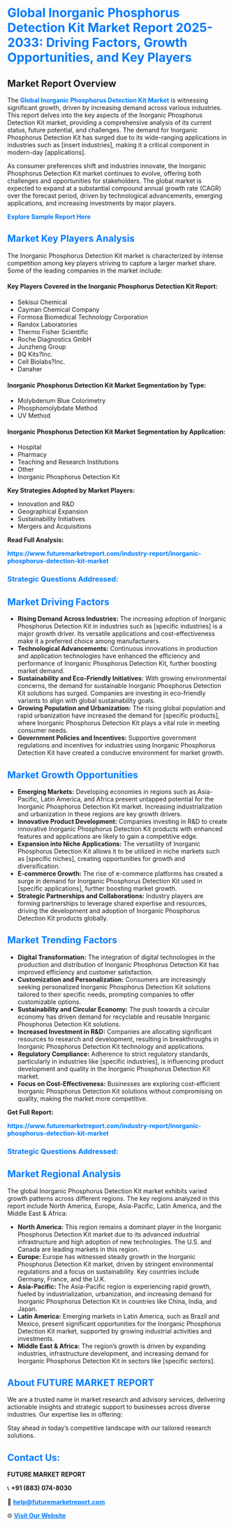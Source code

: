 <h1 style="color: #007BFF;">Global Inorganic Phosphorus Detection Kit Market Report 2025-2033: Driving Factors, Growth Opportunities, and Key Players</h1>

<section id="overview">
<h2>Market Report Overview</h2>
<p>The <a href="https://www.futuremarketreport.com/industry-report/inorganic-phosphorus-detection-kit-market" style="color: #007BFF; text-decoration: none;"><strong>Global Inorganic Phosphorus Detection Kit Market</strong></a> is witnessing significant growth, driven by increasing demand across various industries. This report delves into the key aspects of the Inorganic Phosphorus Detection Kit market, providing a comprehensive analysis of its current status, future potential, and challenges. The demand for Inorganic Phosphorus Detection Kit has surged due to its wide-ranging applications in industries such as [insert industries], making it a critical component in modern-day [applications].</p>
<p>As consumer preferences shift and industries innovate, the Inorganic Phosphorus Detection Kit market continues to evolve, offering both challenges and opportunities for stakeholders. The global market is expected to expand at a substantial compound annual growth rate (CAGR) over the forecast period, driven by technological advancements, emerging applications, and increasing investments by major players.</p>
</section>

<section id="overview">
<p><a href="https://www.futuremarketreport.com/request-sample/reportId=123119" style="color: #007BFF; text-decoration: none;"><strong>Explore Sample Report Here</strong></a></p>
</section>

<section id="key-players">
<h2 style="color: #007BFF;">Market Key Players Analysis</h2>
<p>The Inorganic Phosphorus Detection Kit market is characterized by intense competition among key players striving to capture a larger market share. Some of the leading companies in the market include:</p>
<h4>Key Players Covered in the Inorganic Phosphorus Detection Kit Report:</h4>
<ul><li>Sekisui Chemical</li><li>Cayman Chemical Company</li><li>Formosa Biomedical Technology Corporation</li><li>Randox Laboratories</li><li>Thermo Fisher Scientific</li><li>Roche Diagnostics GmbH</li><li>Junzheng Group</li><li>BQ Kits?Inc.</li><li>Cell Biolabs?Inc.</li><li>Danaher</li></ul>
<h4>Inorganic Phosphorus Detection Kit Market Segmentation by Type:</h4>
<ul><li>Molybdenum Blue Colorimetry</li><li>Phosphomolybdate Method</li><li>UV Method</li></ul>

<h4>Inorganic Phosphorus Detection Kit Market Segmentation by Application:</h4>
<ul><li>Hospital</li><li>Pharmacy</li><li>Teaching and Research Institutions</li><li>Other</li><li>Inorganic Phosphorus Detection Kit</li></ul>
<p><strong>Key Strategies Adopted by Market Players:</strong></p>
<ul>
<li>Innovation and R&D</li>
<li>Geographical Expansion</li>
<li>Sustainability Initiatives</li>
<li>Mergers and Acquisitions</li>
</ul>
</section>

<section>
<p><strong>Read Full Analysis: </strong></p><a href="https://www.futuremarketreport.com/industry-report/inorganic-phosphorus-detection-kit-market" style="color: #007BFF; text-decoration: none;"><strong>https://www.futuremarketreport.com/industry-report/inorganic-phosphorus-detection-kit-market</strong></a>
<h3 style="color: #007BFF;">Strategic Questions Addressed:</h3>
</section>

<section id="driving-factors">
<h2 style="color: #007BFF;">Market Driving Factors</h2>
<ul>
<li><strong>Rising Demand Across Industries:</strong> The increasing adoption of Inorganic Phosphorus Detection Kit in industries such as [specific industries] is a major growth driver. Its versatile applications and cost-effectiveness make it a preferred choice among manufacturers.</li>
<li><strong>Technological Advancements:</strong> Continuous innovations in production and application technologies have enhanced the efficiency and performance of Inorganic Phosphorus Detection Kit, further boosting market demand.</li>
<li><strong>Sustainability and Eco-Friendly Initiatives:</strong> With growing environmental concerns, the demand for sustainable Inorganic Phosphorus Detection Kit solutions has surged. Companies are investing in eco-friendly variants to align with global sustainability goals.</li>
<li><strong>Growing Population and Urbanization:</strong> The rising global population and rapid urbanization have increased the demand for [specific products], where Inorganic Phosphorus Detection Kit plays a vital role in meeting consumer needs.</li>
<li><strong>Government Policies and Incentives:</strong> Supportive government regulations and incentives for industries using Inorganic Phosphorus Detection Kit have created a conducive environment for market growth.</li>
</ul>
</section>

<section id="growth-opportunities">
<h2 style="color: #007BFF;">Market Growth Opportunities</h2>
<ul>
<li><strong>Emerging Markets:</strong> Developing economies in regions such as Asia-Pacific, Latin America, and Africa present untapped potential for the Inorganic Phosphorus Detection Kit market. Increasing industrialization and urbanization in these regions are key growth drivers.</li>
<li><strong>Innovative Product Development:</strong> Companies investing in R&D to create innovative Inorganic Phosphorus Detection Kit products with enhanced features and applications are likely to gain a competitive edge.</li>
<li><strong>Expansion into Niche Applications:</strong> The versatility of Inorganic Phosphorus Detection Kit allows it to be utilized in niche markets such as [specific niches], creating opportunities for growth and diversification.</li>
<li><strong>E-commerce Growth:</strong> The rise of e-commerce platforms has created a surge in demand for Inorganic Phosphorus Detection Kit used in [specific applications], further boosting market growth.</li>
<li><strong>Strategic Partnerships and Collaborations:</strong> Industry players are forming partnerships to leverage shared expertise and resources, driving the development and adoption of Inorganic Phosphorus Detection Kit products globally.</li>
</ul>
</section>

<section id="trending-factors">
<h2 style="color: #007BFF;">Market Trending Factors</h2>
<ul>
<li><strong>Digital Transformation:</strong> The integration of digital technologies in the production and distribution of Inorganic Phosphorus Detection Kit has improved efficiency and customer satisfaction.</li>
<li><strong>Customization and Personalization:</strong> Consumers are increasingly seeking personalized Inorganic Phosphorus Detection Kit solutions tailored to their specific needs, prompting companies to offer customizable options.</li>
<li><strong>Sustainability and Circular Economy:</strong> The push towards a circular economy has driven demand for recyclable and reusable Inorganic Phosphorus Detection Kit solutions.</li>
<li><strong>Increased Investment in R&D:</strong> Companies are allocating significant resources to research and development, resulting in breakthroughs in Inorganic Phosphorus Detection Kit technology and applications.</li>
<li><strong>Regulatory Compliance:</strong> Adherence to strict regulatory standards, particularly in industries like [specific industries], is influencing product development and quality in the Inorganic Phosphorus Detection Kit market.</li>
<li><strong>Focus on Cost-Effectiveness:</strong> Businesses are exploring cost-efficient Inorganic Phosphorus Detection Kit solutions without compromising on quality, making the market more competitive.</li>
</ul>
</section>

<section>
<p><strong>Get Full Report: </strong></p><a href="https://www.futuremarketreport.com/industry-report/inorganic-phosphorus-detection-kit-market" style="color: #007BFF; text-decoration: none;"><strong>https://www.futuremarketreport.com/industry-report/inorganic-phosphorus-detection-kit-market</strong></a>
<h3 style="color: #007BFF;">Strategic Questions Addressed:</h3>
</section>


<section id="regional-analysis">
<h2 style="color: #007BFF;">Market Regional Analysis</h2>
<p>The global Inorganic Phosphorus Detection Kit market exhibits varied growth patterns across different regions. The key regions analyzed in this report include North America, Europe, Asia-Pacific, Latin America, and the Middle East & Africa:</p>
<ul>
<li><strong>North America:</strong> This region remains a dominant player in the Inorganic Phosphorus Detection Kit market due to its advanced industrial infrastructure and high adoption of new technologies. The U.S. and Canada are leading markets in this region.</li>
<li><strong>Europe:</strong> Europe has witnessed steady growth in the Inorganic Phosphorus Detection Kit market, driven by stringent environmental regulations and a focus on sustainability. Key countries include Germany, France, and the U.K.</li>
<li><strong>Asia-Pacific:</strong> The Asia-Pacific region is experiencing rapid growth, fueled by industrialization, urbanization, and increasing demand for Inorganic Phosphorus Detection Kit in countries like China, India, and Japan.</li>
<li><strong>Latin America:</strong> Emerging markets in Latin America, such as Brazil and Mexico, present significant opportunities for the Inorganic Phosphorus Detection Kit market, supported by growing industrial activities and investments.</li>
<li><strong>Middle East & Africa:</strong> The region’s growth is driven by expanding industries, infrastructure development, and increasing demand for Inorganic Phosphorus Detection Kit in sectors like [specific sectors].</li>
</ul>
</section>

<footer>
<h2 style="color: #007BFF;">About FUTURE MARKET REPORT</h2>
<p>We are a trusted name in market research and advisory services, delivering actionable insights and strategic support to businesses across diverse industries. Our expertise lies in offering:</p>

<p>Stay ahead in today’s competitive landscape with our tailored research solutions.</p>

<h2 style="color: #007BFF;">Contact Us:</h2>
<p><strong>FUTURE MARKET REPORT</strong></p>
<p>📞 <strong>+91 (883) 074-8030</strong></p>
<p>📧 <strong><a href="mailto:help@futuremarketreport.com" style="color: #007BFF;">help@futuremarketreport.com</a></strong></p>
<p>🌐 <strong><a href="https://www.futuremarketreport.com/" style="color: #007BFF;">Visit Our Website</a></strong></p>
</footer>